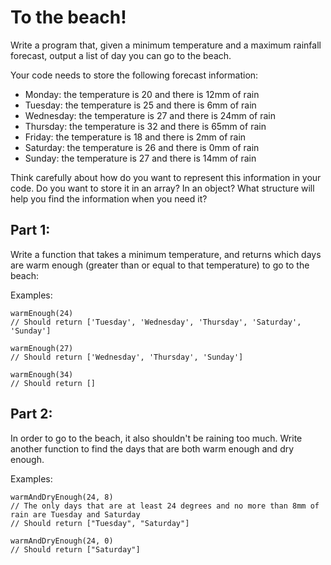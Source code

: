 # To the beach!

Write a program that, given a minimum temperature and a maximum rainfall forecast, output a list of day you can go to the beach.

Your code needs to store the following forecast information:

- Monday: the temperature is 20 and there is 12mm of rain
- Tuesday: the temperature is 25 and there is 6mm of rain
- Wednesday: the temperature is 27 and there is 24mm of rain
- Thursday: the temperature is 32 and there is 65mm of rain
- Friday: the temperature is 18 and there is 2mm of rain
- Saturday: the temperature is 26 and there is 0mm of rain
- Sunday: the temperature is 27 and there is 14mm of rain

Think carefully about how do you want to represent this information in your code. Do you want to store it in an array? In an object? What structure will help you find the information when you need it?

## Part 1:

Write a function that takes a minimum temperature, and returns which days are warm enough (greater than or equal to that temperature) to go to the beach:

Examples:
```
warmEnough(24)
// Should return ['Tuesday', 'Wednesday', 'Thursday', 'Saturday', 'Sunday']
```

```
warmEnough(27)
// Should return ['Wednesday', 'Thursday', 'Sunday']
```

```
warmEnough(34)
// Should return []
```

## Part 2:

In order to go to the beach, it also shouldn't be raining too much. Write another function to find the days that are both warm enough and dry enough.

Examples: 
```
warmAndDryEnough(24, 8)
// The only days that are at least 24 degrees and no more than 8mm of rain are Tuesday and Saturday
// Should return ["Tuesday", "Saturday"]
```

```
warmAndDryEnough(24, 0)
// Should return ["Saturday"]
```